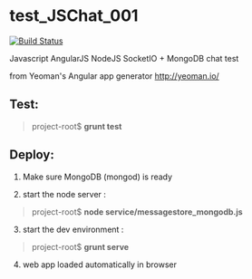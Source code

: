 test_JSChat_001
===============

[![Build Status](
  https://travis-ci.org/clemeno/test_JSChat_001.svg?branch=master
)](
  https://travis-ci.org/clemeno/test_JSChat_001
)

Javascript AngularJS NodeJS SocketIO + MongoDB chat test

from Yeoman's Angular app generator
http://yeoman.io/ 

Test:
-----

>project-root$ **grunt test**

Deploy: 
-------
1) Make sure MongoDB (mongod) is ready 



2) start the node server : 

>project-root$ **node service/messagestore\_mongodb.js**

3) start the dev environment : 

>project-root$ **grunt serve**

4) web app loaded automatically in browser 



